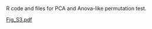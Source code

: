 R code and files for PCA and Anova-like permutation test.


[Fig_S3.pdf](https://github.com/cschiksnis/syn-proteome/files/12888097/Fig_S3.pdf)
